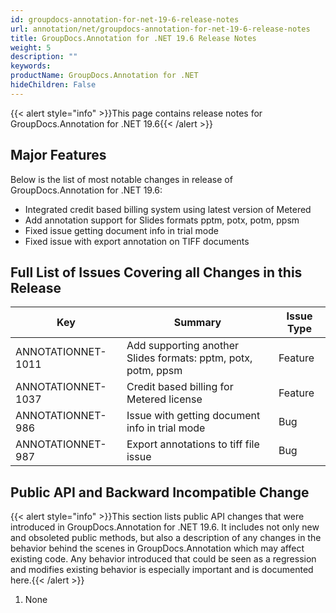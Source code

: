 ```yaml
---
id: groupdocs-annotation-for-net-19-6-release-notes
url: annotation/net/groupdocs-annotation-for-net-19-6-release-notes
title: GroupDocs.Annotation for .NET 19.6 Release Notes
weight: 5
description: ""
keywords: 
productName: GroupDocs.Annotation for .NET
hideChildren: False
---
```

{{< alert style="info" >}}This page contains release notes for GroupDocs.Annotation for .NET 19.6{{< /alert >}}

## Major Features

Below is the list of most notable changes in release of GroupDocs.Annotation for .NET 19.6:

*   Integrated credit based billing system using latest version of Metered
*   Add annotation support for Slides formats pptm, potx, potm, ppsm
*   Fixed issue getting document info in trial mode
*   Fixed issue with export annotation on TIFF documents

## Full List of Issues Covering all Changes in this Release

| Key | Summary | Issue Type |
| --- | --- | --- |
| ANNOTATIONNET-1011 | Add supporting another Slides formats: pptm, potx, potm, ppsm | Feature |
| ANNOTATIONNET-1037  | Credit based billing for Metered license | Feature |
| ANNOTATIONNET-986  | Issue with getting document info in trial mode | Bug |
| ANNOTATIONNET-987  | Export annotations to tiff file issue | Bug |

## Public API and Backward Incompatible Change

{{< alert style="info" >}}This section lists public API changes that were introduced in GroupDocs.Annotation for .NET 19.6. It includes not only new and obsoleted public methods, but also a description of any changes in the behavior behind the scenes in GroupDocs.Annotation which may affect existing code. Any behavior introduced that could be seen as a regression and modifies existing behavior is especially important and is documented here.{{< /alert >}}

1.  None
